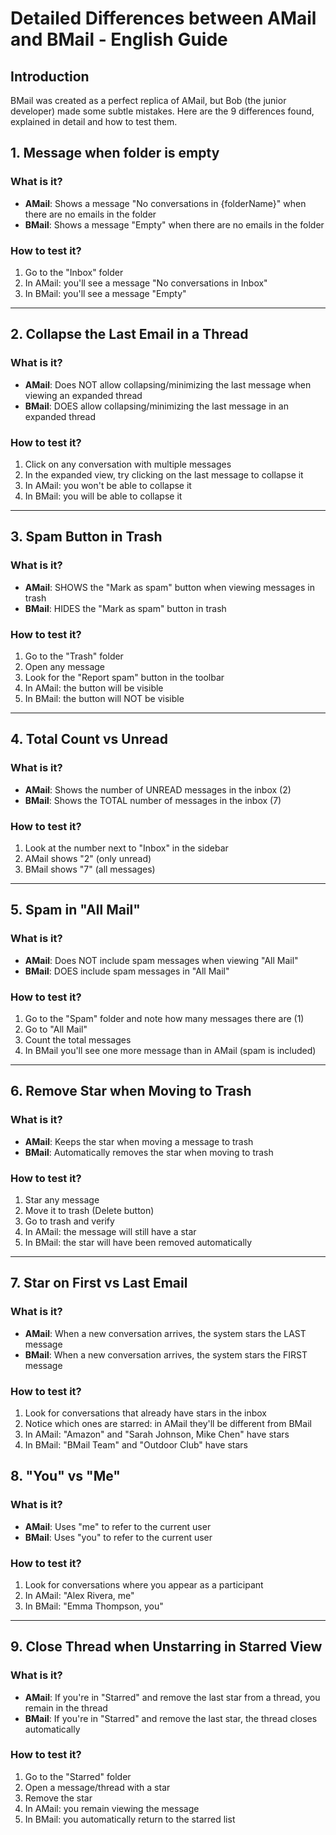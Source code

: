 # Detailed Differences between AMail and BMail - English Guide

## Introduction

BMail was created as a perfect replica of AMail, but Bob (the junior developer) made some subtle mistakes. Here are the 9 differences found, explained in detail and how to test them.

## 1. **Message when folder is empty**

### What is it?

- **AMail**: Shows a message "No conversations in {folderName}" when there are no emails in the folder
- **BMail**: Shows a message "Empty" when there are no emails in the folder

### How to test it?

1. Go to the "Inbox" folder
2. In AMail: you'll see a message "No conversations in Inbox"
3. In BMail: you'll see a message "Empty"

---

## 2. **Collapse the Last Email in a Thread**

### What is it?

- **AMail**: Does NOT allow collapsing/minimizing the last message when viewing an expanded thread
- **BMail**: DOES allow collapsing/minimizing the last message in an expanded thread

### How to test it?

1. Click on any conversation with multiple messages
2. In the expanded view, try clicking on the last message to collapse it
3. In AMail: you won't be able to collapse it
4. In BMail: you will be able to collapse it

---

## 3. **Spam Button in Trash**

### What is it?

- **AMail**: SHOWS the "Mark as spam" button when viewing messages in trash
- **BMail**: HIDES the "Mark as spam" button in trash

### How to test it?

1. Go to the "Trash" folder
2. Open any message
3. Look for the "Report spam" button in the toolbar
4. In AMail: the button will be visible
5. In BMail: the button will NOT be visible

---

## 4. **Total Count vs Unread**

### What is it?

- **AMail**: Shows the number of UNREAD messages in the inbox (2)
- **BMail**: Shows the TOTAL number of messages in the inbox (7)

### How to test it?

1. Look at the number next to "Inbox" in the sidebar
2. AMail shows "2" (only unread)
3. BMail shows "7" (all messages)

---

## 5. **Spam in "All Mail"**

### What is it?

- **AMail**: Does NOT include spam messages when viewing "All Mail"
- **BMail**: DOES include spam messages in "All Mail"

### How to test it?

1. Go to the "Spam" folder and note how many messages there are (1)
2. Go to "All Mail"
3. Count the total messages
4. In BMail you'll see one more message than in AMail (spam is included)

---

## 6. **Remove Star when Moving to Trash**

### What is it?

- **AMail**: Keeps the star when moving a message to trash
- **BMail**: Automatically removes the star when moving to trash

### How to test it?

1. Star any message
2. Move it to trash (Delete button)
3. Go to trash and verify
4. In AMail: the message will still have a star
5. In BMail: the star will have been removed automatically

---

## 7. **Star on First vs Last Email**

### What is it?

- **AMail**: When a new conversation arrives, the system stars the LAST message
- **BMail**: When a new conversation arrives, the system stars the FIRST message

### How to test it?

1. Look for conversations that already have stars in the inbox
2. Notice which ones are starred: in AMail they'll be different from BMail
3. In AMail: "Amazon" and "Sarah Johnson, Mike Chen" have stars
4. In BMail: "BMail Team" and "Outdoor Club" have stars

## 8. **"You" vs "Me"**

### What is it?

- **AMail**: Uses "me" to refer to the current user
- **BMail**: Uses "you" to refer to the current user

### How to test it?

1. Look for conversations where you appear as a participant
2. In AMail: "Alex Rivera, me"
3. In BMail: "Emma Thompson, you"

---

## 9. **Close Thread when Unstarring in Starred View**

### What is it?

- **AMail**: If you're in "Starred" and remove the last star from a thread, you remain in the thread
- **BMail**: If you're in "Starred" and remove the last star, the thread closes automatically

### How to test it?

1. Go to the "Starred" folder
2. Open a message/thread with a star
3. Remove the star
4. In AMail: you remain viewing the message
5. In BMail: you automatically return to the starred list